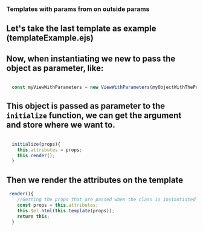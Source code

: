 ### Templates with params from on outside params

## Let's take the last template as example (templateExample.ejs)

## Now, when instantiating we new to pass the object as parameter, like:

```javascript

  const myViewWithParameters = new ViewWithParameters(myObjectWithThePropsINeed);

```

## This object is passed as parameter to the `initialize` function, we can get the argument and store where we want to.

```javascript

  initialize(props){
    this.attributes = props;
    this.render();
  }
```

## Then we render the attributes on the template

```javascript
 render(){
    //Getting the props that are passed when the class is instantiated
    const props = this.attributes;
    this.$el.html(this.template(props));
    return this;
  }
```
